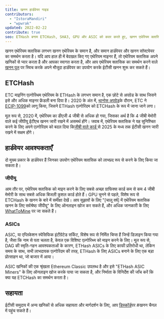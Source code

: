 ```yaml
---
title: खनन हार्डवेयर गाइड
contributors:
  - "IstoraMandiri"
  - "wpwrak"
updated: 2022-02-22
contribute: true
seo: ETHash बनाम ETCHash, SHA3, GPU और ASIC को कवर करते हुए, खनन एथेरियम क्लासिक के लिए हार्डवेयर आवश्यकताओं का एक संक्षिप्त विवरण।
---
```


खनन एथेरियम क्लासिक लगभग खनन एथेरियम के समान है, और समान हार्डवेयर और खनन सॉफ्टवेयर का समर्थन करता है। यदि आप हाल ही में बेदखल किए गए एथेरियम माइनर हैं, तो एथेरियम क्लासिक अपने खनिकों से प्यार करता है और आपका स्वागत करता है, और आप एथेरियम क्लासिक का समर्थन करने वाले [खनन पूल](/mining/pools) पर स्विच करके अपने मौजूदा हार्डवेयर का उपयोग करके ईटीसी खनन शुरू कर सकते हैं।

## ETCHash

ETC माइनिंग एल्गोरिथम एथेरियम के ETHash के लगभग समान है, एक छोटे से अपग्रेड के साथ जिसने इसे और अधिक माइनर फ्रेंडली बना दिया है। 2020 के अंत में, [थानोस अपग्रेड](/blog/2020-11-27-thanos-hard-fork-upgrade)के दौरान, ETC ने [ECIP-1099](https://ecips.ethereumclassic.org/ECIPs/ecip-1099)को लागू किया, जिसने ETHash एल्गोरिदम को ETCHash के रूप में जाना जाने लगा।

मूल रूप से, 2020 में, एथेरियम का डीएजी 4 जीबी से अधिक हो गया, जिसका अर्थ है कि 4 जीबी मेमोरी वाले कई जीपीयू ईटीएच खनन जारी रखने में असमर्थ होंगे। जवाब में, एथेरियम क्लासिक ने यह सुनिश्चित करने के लिए अपने एल्गोरिदम को बदल दिया कि[जीबी वाले कार्ड ](https://minerstat.com/dag-size-calculator)से 2025 के मध्य तक ईटीसी खनन जारी रखने में सक्षम होंगे।

## हार्डवेयर आवश्यकताएँ

दो मुख्य प्रकार के हार्डवेयर हैं जिनका उपयोग एथेरियम क्लासिक को लाभप्रद रूप से करने के लिए किया जा सकता है।

### जीपीयू

आम तौर पर, एथेरियम क्लासिक को माइन करने के लिए सबसे अच्छा ग्राफिक्स कार्ड कम से कम 4 जीबी मेमोरी के साथ सबसे अधिक बिजली कुशल कार्ड होते हैं। GPU चुनने से पहले, विशेष रूप से ETCHash के खनन के बारे में समीक्षा देखें। आप सुझावों के लिए "[चालू वर्ष] में एथेरियम क्लासिक खनन के लिए सर्वश्रेष्ठ जीपीयू" के लिए ऑनलाइन खोज कर सकते हैं, और अधिक जानकारी के लिए [WhatToMine](https://whattomine.com/coins?e4g=true) पर जा सकते हैं।

### ASICs

ASIC, या एप्लिकेशन स्पेसिफिक इंटीग्रेटेड सर्किट, विशेष रूप से निर्मित चिप्स हैं जिन्हें डिज़ाइन किया गया है, जैसा कि नाम से पता चलता है, केवल एक विशिष्ट एल्गोरिथ्म को माइन करने के लिए। मूल रूप से, DAG की स्मृति-गहन आवश्यकताओं के कारण, ETHash ASICs के लिए काफी प्रतिरोधी था, लेकिन समय के साथ, सभी लाभदायक एल्गोरिदम की तरह, ETHash के लिए ASICs बनाने के लिए एक बड़ा प्रोत्साहन था, जो बाजार में आया।

ASIC खनिकों की एक श्रृंखला Ethereum Classic उपलब्ध है और इसे "ETHash ASIC Miners" के लिए ऑनलाइन खोज करके पाया जा सकता है, और निर्माता के विनिर्देश की जाँच करें कि क्या यह ETCHash का समर्थन करता है।

## सहायता

ईटीसी समुदाय में अन्य खनिकों से अधिक सहायता और मार्गदर्शन के लिए, आप [डिस्कॉर्ड](https://ethereumclassic.org/discord)पर #खनन चैनल में पहुंच सकते हैं।
